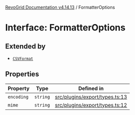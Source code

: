 [RevoGrid Documentation v4.14.13](README.md) / FormatterOptions

# Interface: FormatterOptions

## Extended by

- [`CSVFormat`](Interface.CSVFormat.md)

## Properties

| Property | Type | Defined in |
| ------ | ------ | ------ |
| `encoding` | `string` | [src/plugins/export/types.ts:13](https://github.com/revolist/revogrid/blob/4eff1607ca8ee7d75f31750c713182488767268a/src/plugins/export/types.ts#L13) |
| `mime` | `string` | [src/plugins/export/types.ts:12](https://github.com/revolist/revogrid/blob/4eff1607ca8ee7d75f31750c713182488767268a/src/plugins/export/types.ts#L12) |
